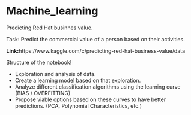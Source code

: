 # Machine_learning
Predicting Red Hat businnes value.
<p>Task: Predict the commercial value of a person based on their activities.<p>
<b>Link:</b>https://www.kaggle.com/c/predicting-red-hat-business-value/data

<p>Structure of the notebook!</p>
<ul>
<li>Exploration and analysis of data.</li>
<li>Create a learning model based on that exploration.</li>
<li>Analyze different classification algorithms using the learning curve (BIAS / OVERFITTING)</li>
<li>Propose viable options based on these curves to have better predictions. (PCA, Polynomial Characteristics, etc.)</li>
</ul>
